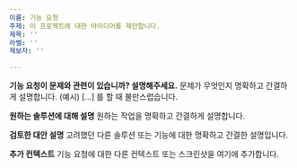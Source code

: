 ```yaml
---
이름: 기능 요청
주제: 이 프로젝트에 대한 아이디어를 제안합니다.
제목: ''
라벨: ''
제보자: ''

---
```


**기능 요청이 문제와 관련이 있습니까? 설명해주세요.**
문제가 무엇인지 명확하고 간결하게 설명합니다. (예시) [...] 를 할 때 불만스럽습니다. 

**원하는 솔루션에 대해 설명**
원하는 작업을 명확하고 간결하게 설명합니다.

**검토한 대안 설명**
고려했던 다른 솔루션 또는 기능에 대한 명확하고 간결한 설명입니다.

**추가 컨텍스트**
기능 요청에 대한 다른 컨텍스트 또는 스크린샷을 여기에 추가합니다.
